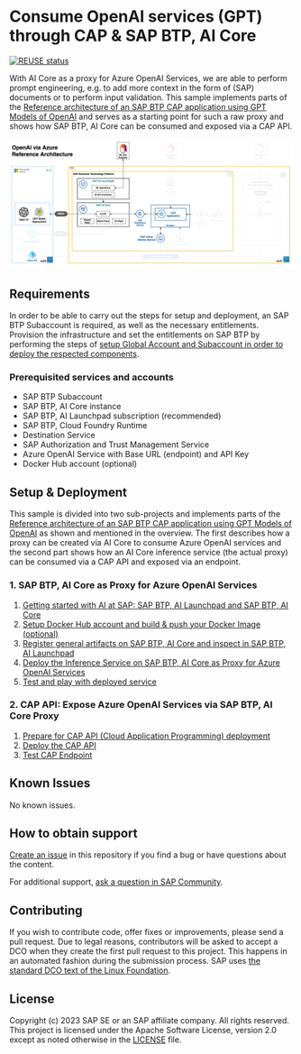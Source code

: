 # Consume OpenAI services (GPT) through CAP & SAP BTP, AI Core

[![REUSE status](https://api.reuse.software/badge/github.com/SAP-samples/azure-openai-aicore-cap-api)](https://api.reuse.software/info/github.com/SAP-samples/azure-openai-aicore-cap-api)

With AI Core as a proxy for Azure OpenAI Services, we are able to perform prompt engineering, e.g. to add more context in the form of (SAP) documents or to perform input validation. This sample implements parts of the [Reference architecture of an SAP BTP CAP application using GPT Models of OpenAI](https://github.com/SAP/sap-btp-reference-architectures/tree/main/hyperscalers/openai) and serves as a starting point for such a raw proxy and shows how SAP BTP, AI Core can be consumed and exposed via a CAP API.

![Architectural Parts](documentation/resources/architecture.png)

## Requirements

In order to be able to carry out the steps for setup and deployment, an SAP BTP Subaccount is required, as well as the necessary entitlements. Provision the infrastructure and set the entitlements on SAP BTP by performing the steps of [setup Global Account and Subaccount in order to deploy the respected components](/documentation/00-prerequisites/01-setup-subaccount-cf-aicore.md).

### Prerequisited services and accounts

- SAP BTP Subaccount
- SAP BTP, AI Core instance
- SAP BTP, AI Launchpad subscription (recommended)
- SAP BTP, Cloud Foundry Runtime
- Destination Service
- SAP Authorization and Trust Management Service
- Azure OpenAI Service with Base URL (endpoint) and API Key
- Docker Hub account (optional)

## Setup & Deployment

This sample is divided into two sub-projects and implements parts of the [Reference architecture of an SAP BTP CAP application using GPT Models of OpenAI](https://github.com/SAP/sap-btp-reference-architectures/tree/main/hyperscalers/openai) as shown and mentioned in the overview. The first describes how a proxy can be created via AI Core to consume Azure OpenAI services and the second part shows how an AI Core inference service (the actual proxy) can be consumed via a CAP API and exposed via an endpoint.

### 1. SAP BTP, AI Core as Proxy for Azure OpenAI Services

1. [Getting started with AI at SAP: SAP BTP, AI Launchpad and SAP BTP, AI Core](/documentation/01-ai-core-azure-openai-proxy/01-ai-sap-getting-started.md)
2. [Setup Docker Hub account and build & push your Docker Image (optional)](/documentation/01-ai-core-azure-openai-proxy/02-build-push-docker-images.md)
3. [Register general artifacts on SAP BTP, AI Core and inspect in SAP BTP, AI Launchpad](/documentation/01-ai-core-azure-openai-proxy/03-register-general-artifacts.md)
4. [Deploy the Inference Service on SAP BTP, AI Core as Proxy for Azure OpenAI Services](/documentation/01-ai-core-azure-openai-proxy/04-setup-deployment-inference-service.md)
5. [Test and play with deployed service](/documentation/01-ai-core-azure-openai-proxy/05-test-deployed-service.md)

### 2. CAP API: Expose Azure OpenAI Services via SAP BTP, AI Core Proxy

1. [Prepare for CAP API (Cloud Application Programming) deployment](/documentation/02-cap-api/01-prepare-cap-deployment.md)
2. [Deploy the CAP API](/documentation/02-cap-api/02-deploy-cap-api.md)
3. [Test CAP Endpoint](/documentation/02-cap-api/03-test-cap-endpoint.md)

## Known Issues

No known issues.

## How to obtain support

[Create an issue](https://github.com/SAP-samples/<repository-name>/issues) in this repository if you find a bug or have questions about the content.

For additional support, [ask a question in SAP Community](https://answers.sap.com/questions/ask.html).

## Contributing

If you wish to contribute code, offer fixes or improvements, please send a pull request. Due to legal reasons, contributors will be asked to accept a DCO when they create the first pull request to this project. This happens in an automated fashion during the submission process. SAP uses [the standard DCO text of the Linux Foundation](https://developercertificate.org/).

## License

Copyright (c) 2023 SAP SE or an SAP affiliate company. All rights reserved. This project is licensed under the Apache Software License, version 2.0 except as noted otherwise in the [LICENSE](LICENSE) file.
